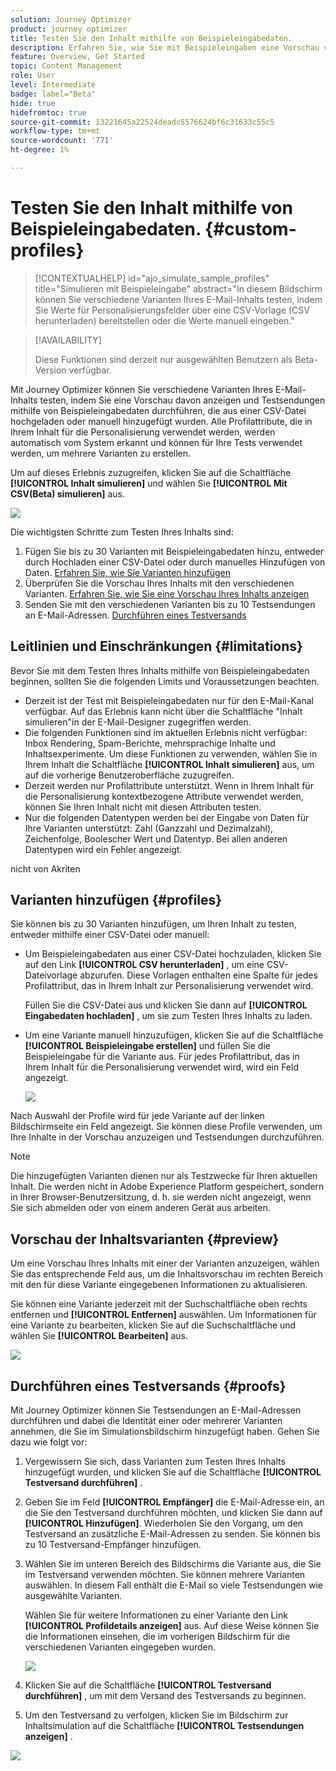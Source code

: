 ```yaml
---
solution: Journey Optimizer
product: journey optimizer
title: Testen Sie den Inhalt mithilfe von Beispieleingabedaten.
description: Erfahren Sie, wie Sie mit Beispieleingaben eine Vorschau von E-Mail-Inhalten anzeigen und Testsendungen durchführen können.
feature: Overview, Get Started
topic: Content Management
role: User
level: Intermediate
badge: label="Beta"
hide: true
hidefromtoc: true
source-git-commit: 13221645a22524deadc5576624bf6c31633c55c5
workflow-type: tm+mt
source-wordcount: '771'
ht-degree: 1%

---
```



# Testen Sie den Inhalt mithilfe von Beispieleingabedaten. {#custom-profiles}

>[!CONTEXTUALHELP]
>id="ajo_simulate_sample_profiles"
>title="Simulieren mit Beispieleingabe"
>abstract="In diesem Bildschirm können Sie verschiedene Varianten Ihres E-Mail-Inhalts testen, indem Sie Werte für Personalisierungsfelder über eine CSV-Vorlage (CSV herunterladen) bereitstellen oder die Werte manuell eingeben."

>[!AVAILABILITY]
>
>Diese Funktionen sind derzeit nur ausgewählten Benutzern als Beta-Version verfügbar.

Mit Journey Optimizer können Sie verschiedene Varianten Ihres E-Mail-Inhalts testen, indem Sie eine Vorschau davon anzeigen und Testsendungen mithilfe von Beispieleingabedaten durchführen, die aus einer CSV-Datei hochgeladen oder manuell hinzugefügt wurden. Alle Profilattribute, die in Ihrem Inhalt für die Personalisierung verwendet werden, werden automatisch vom System erkannt und können für Ihre Tests verwendet werden, um mehrere Varianten zu erstellen.

Um auf dieses Erlebnis zuzugreifen, klicken Sie auf die Schaltfläche **[!UICONTROL Inhalt simulieren]** und wählen Sie **[!UICONTROL Mit CSV(Beta) simulieren]** aus.

![](assets/simulate-sample.png)

Die wichtigsten Schritte zum Testen Ihres Inhalts sind:

1. Fügen Sie bis zu 30 Varianten mit Beispieleingabedaten hinzu, entweder durch Hochladen einer CSV-Datei oder durch manuelles Hinzufügen von Daten. [Erfahren Sie, wie Sie Varianten hinzufügen](#profiles)
1. Überprüfen Sie die Vorschau Ihres Inhalts mit den verschiedenen Varianten. [Erfahren Sie, wie Sie eine Vorschau Ihres Inhalts anzeigen](#preview)
1. Senden Sie mit den verschiedenen Varianten bis zu 10 Testsendungen an E-Mail-Adressen. [Durchführen eines Testversands](#proofs)


## Leitlinien und Einschränkungen {#limitations}

Bevor Sie mit dem Testen Ihres Inhalts mithilfe von Beispieleingabedaten beginnen, sollten Sie die folgenden Limits und Voraussetzungen beachten.

* Derzeit ist der Test mit Beispieleingabedaten nur für den E-Mail-Kanal verfügbar. Auf das Erlebnis kann nicht über die Schaltfläche &quot;Inhalt simulieren&quot;in der E-Mail-Designer zugegriffen werden.
* Die folgenden Funktionen sind im aktuellen Erlebnis nicht verfügbar: Inbox Rendering, Spam-Berichte, mehrsprachige Inhalte und Inhaltsexperimente. Um diese Funktionen zu verwenden, wählen Sie in Ihrem Inhalt die Schaltfläche **[!UICONTROL Inhalt simulieren]** aus, um auf die vorherige Benutzeroberfläche zuzugreifen.
* Derzeit werden nur Profilattribute unterstützt. Wenn in Ihrem Inhalt für die Personalisierung kontextbezogene Attribute verwendet werden, können Sie Ihren Inhalt nicht mit diesen Attributen testen.
* Nur die folgenden Datentypen werden bei der Eingabe von Daten für Ihre Varianten unterstützt: Zahl (Ganzzahl und Dezimalzahl), Zeichenfolge, Boolescher Wert und Datentyp. Bei allen anderen Datentypen wird ein Fehler angezeigt.


nicht von Akriten

## Varianten hinzufügen {#profiles}

Sie können bis zu 30 Varianten hinzufügen, um Ihren Inhalt zu testen, entweder mithilfe einer CSV-Datei oder manuell:

* Um Beispieleingabedaten aus einer CSV-Datei hochzuladen, klicken Sie auf den Link **[!UICONTROL CSV herunterladen]** , um eine CSV-Dateivorlage abzurufen. Diese Vorlagen enthalten eine Spalte für jedes Profilattribut, das in Ihrem Inhalt zur Personalisierung verwendet wird.

  Füllen Sie die CSV-Datei aus und klicken Sie dann auf **[!UICONTROL Eingabedaten hochladen]** , um sie zum Testen Ihres Inhalts zu laden.

* Um eine Variante manuell hinzuzufügen, klicken Sie auf die Schaltfläche **[!UICONTROL Beispieleingabe erstellen]** und füllen Sie die Beispieleingabe für die Variante aus. Für jedes Profilattribut, das in Ihrem Inhalt für die Personalisierung verwendet wird, wird ein Feld angezeigt.

  ![](assets/simulate-custom-add.png)

Nach Auswahl der Profile wird für jede Variante auf der linken Bildschirmseite ein Feld angezeigt. Sie können diese Profile verwenden, um Ihre Inhalte in der Vorschau anzuzeigen und Testsendungen durchzuführen.

>[!NOTE]
>
>Die hinzugefügten Varianten dienen nur als Testzwecke für Ihren aktuellen Inhalt. Die werden nicht in Adobe Experience Platform gespeichert, sondern in Ihrer Browser-Benutzersitzung, d. h. sie werden nicht angezeigt, wenn Sie sich abmelden oder von einem anderen Gerät aus arbeiten.

## Vorschau der Inhaltsvarianten {#preview}

Um eine Vorschau Ihres Inhalts mit einer der Varianten anzuzeigen, wählen Sie das entsprechende Feld aus, um die Inhaltsvorschau im rechten Bereich mit den für diese Variante eingegebenen Informationen zu aktualisieren.

Sie können eine Variante jederzeit mit der Suchschaltfläche oben rechts entfernen und **[!UICONTROL Entfernen]** auswählen. Um Informationen für eine Variante zu bearbeiten, klicken Sie auf die Suchschaltfläche und wählen Sie **[!UICONTROL Bearbeiten]** aus.

![](assets/simulate-custom-boxes.png)

## Durchführen eines Testversands {#proofs}

Mit Journey Optimizer können Sie Testsendungen an E-Mail-Adressen durchführen und dabei die Identität einer oder mehrerer Varianten annehmen, die Sie im Simulationsbildschirm hinzugefügt haben. Gehen Sie dazu wie folgt vor:

1. Vergewissern Sie sich, dass Varianten zum Testen Ihres Inhalts hinzugefügt wurden, und klicken Sie auf die Schaltfläche **[!UICONTROL Testversand durchführen]** .

1. Geben Sie im Feld **[!UICONTROL Empfänger]** die E-Mail-Adresse ein, an die Sie den Testversand durchführen möchten, und klicken Sie dann auf **[!UICONTROL Hinzufügen]**. Wiederholen Sie den Vorgang, um den Testversand an zusätzliche E-Mail-Adressen zu senden. Sie können bis zu 10 Testversand-Empfänger hinzufügen.

1. Wählen Sie im unteren Bereich des Bildschirms die Variante aus, die Sie im Testversand verwenden möchten. Sie können mehrere Varianten auswählen. In diesem Fall enthält die E-Mail so viele Testsendungen wie ausgewählte Varianten.

   Wählen Sie für weitere Informationen zu einer Variante den Link **[!UICONTROL Profildetails anzeigen]** aus. Auf diese Weise können Sie die Informationen einsehen, die im vorherigen Bildschirm für die verschiedenen Varianten eingegeben wurden.

   ![](assets/simulate-custom-proofs.png)

1. Klicken Sie auf die Schaltfläche **[!UICONTROL Testversand durchführen]** , um mit dem Versand des Testversands zu beginnen.

1. Um den Testversand zu verfolgen, klicken Sie im Bildschirm zur Inhaltsimulation auf die Schaltfläche **[!UICONTROL Testsendungen anzeigen]** .

![](assets/simulate-custom-sent-proofs.png)

